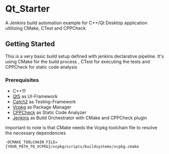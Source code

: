 # Qt_Starter

A Jenkins build automation example for C++/Qt Desktop application ultilizing CMake, CTest and CPPCheck

## Getting Started 

This is a very basic build setup defined with jenkins declarative pipeline. It's using CMake for the build process
, CTest for executing the tests and CPPCheck for static code analysis

### Prerequisites

- C++11
- [Qt5](https://www.qt.io/) as UI-Framework
- [Catch2](https://github.com/catchorg/Catch2) as Testing-Framework
- [Vcpkg](https://github.com/Microsoft/vcpkg) as Package Manager
- [CPPCheck](http://cppcheck.sourceforge.net/) as Static Code Analyzer
- [Jenkins](https://jenkins.io/) as Build Orchestrator with CMake and CPPCheck plugin
	  
Important to note is that CMake needs the Vcpkg toolchain file to resolve the necessary dependencies
```
-DCMAKE_TOOLCHAIN_FILE={YOUR_PATH_TO_VCPKG}/vcpkg/scripts/buildsystems/vcpkg.cmake
```
